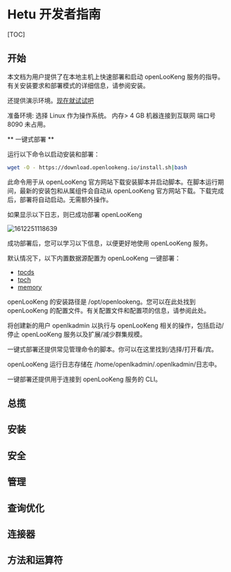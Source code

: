 # Hetu 开发者指南

[TOC]

## 开始

本文档为用户提供了在本地主机上快速部署和启动 openLooKeng 服务的指导。有关安装要求和部署模式的详细信息，请参阅安装。

还提供演示环境。[现在就试试吧](https://tryme.openlookeng.io/)

准备环境:
选择 Linux 作为操作系统。
内存> 4 GB
机器连接到互联网
端口号 8090 未占用。

** 一键式部署 **

运行以下命令以启动安装和部署：
``` bash
wget -O - https://download.openlookeng.io/install.sh|bash
```
此命令用于从 openLooKeng 官方网站下载安装脚本并启动脚本。在脚本运行期间，最新的安装包和从属组件会自动从 openLooKeng 官方网站下载。下载完成后，部署将自动启动。无需额外操作。

如果显示以下日志，则已成功部署 openLooKeng

![1612251118639](C:\Users\jinzhao01\AppData\Roaming\Typora\typora-user-images\1612251118639.png)

成功部署后，您可以学习以下信息，以便更好地使用 openLooKeng 服务。

默认情况下，以下内置数据源配置为 openLooKeng 一键部署：

- [tpcds](https://openlookeng.io/docs/docs/connector/tpcds.html)
- [tpch](https://openlookeng.io/docs/docs/connector/tpch.html)
- [memory](https://openlookeng.io/docs/docs/connector/memory.html)

openLooKeng 的安装路径是 /opt/openlookeng。您可以在此处找到 openLooKeng 的配置文件。有关配置文件和配置项的信息，请参阅此处。

将创建新的用户 openlkadmin 以执行与 openLooKeng 相关的操作，包括启动/停止 openLooKeng 服务以及扩展/减少群集规模。

一键式部署还提供常见管理命令的脚本。你可以在这里找到/选择/打开看/宾。

openLooKeng 运行日志存储在 /home/openlkadmin/.openlkadmin/日志中。

一键部署还提供用于连接到 openLooKeng 服务的 CLI。

## 总揽

## 安装

## 安全

## 管理

## 查询优化

## 连接器

## 方法和运算符